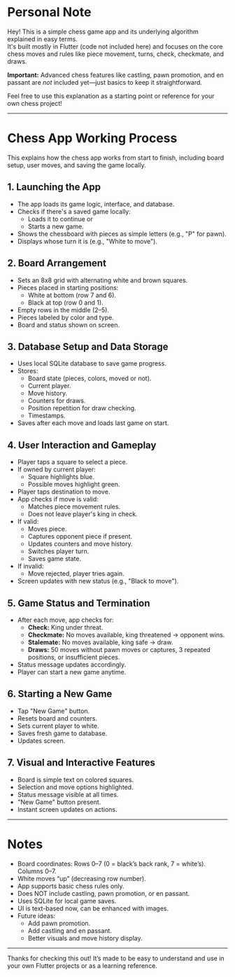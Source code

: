 # Personal Note

Hey! This is a simple chess game app and its underlying algorithm explained in easy terms.  
It's built mostly in Flutter (code not included here) and focuses on the core chess moves and rules like piece movement, turns, check, checkmate, and draws.  

**Important:** Advanced chess features like castling, pawn promotion, and en passant are *not* included yet—just basics to keep it straightforward.  

Feel free to use this explanation as a starting point or reference for your own chess project!

---

# Chess App Working Process

This explains how the chess app works from start to finish, including board setup, user moves, and saving the game locally.

## 1. Launching the App

- The app loads its game logic, interface, and database.
- Checks if there's a saved game locally:
  - Loads it to continue or
  - Starts a new game.
- Shows the chessboard with pieces as simple letters (e.g., "P" for pawn).
- Displays whose turn it is (e.g., "White to move").

## 2. Board Arrangement

- Sets an 8x8 grid with alternating white and brown squares.
- Pieces placed in starting positions:
  - White at bottom (row 7 and 6).
  - Black at top (row 0 and 1).
- Empty rows in the middle (2–5).
- Pieces labeled by color and type.
- Board and status shown on screen.

## 3. Database Setup and Data Storage

- Uses local SQLite database to save game progress.
- Stores:
  - Board state (pieces, colors, moved or not).
  - Current player.
  - Move history.
  - Counters for draws.
  - Position repetition for draw checking.
  - Timestamps.
- Saves after each move and loads last game on start.

## 4. User Interaction and Gameplay

- Player taps a square to select a piece.
- If owned by current player:
  - Square highlights blue.
  - Possible moves highlight green.
- Player taps destination to move.
- App checks if move is valid:
  - Matches piece movement rules.
  - Does not leave player's king in check.
- If valid:
  - Moves piece.
  - Captures opponent piece if present.
  - Updates counters and move history.
  - Switches player turn.
  - Saves game state.
- If invalid:
  - Move rejected, player tries again.
- Screen updates with new status (e.g., "Black to move").

## 5. Game Status and Termination

- After each move, app checks for:
  - **Check:** King under threat.
  - **Checkmate:** No moves available, king threatened → opponent wins.
  - **Stalemate:** No moves available, king safe → draw.
  - **Draws:** 50 moves without pawn moves or captures, 3 repeated positions, or insufficient pieces.
- Status message updates accordingly.
- Player can start a new game anytime.

## 6. Starting a New Game

- Tap "New Game" button.
- Resets board and counters.
- Sets current player to white.
- Saves fresh game to database.
- Updates screen.

## 7. Visual and Interactive Features

- Board is simple text on colored squares.
- Selection and move options highlighted.
- Status message visible at all times.
- "New Game" button present.
- Instant screen updates on actions.

---

# Notes

- Board coordinates: Rows 0–7 (0 = black’s back rank, 7 = white’s). Columns 0–7.
- White moves “up” (decreasing row number).
- App supports basic chess rules only.
- Does NOT include castling, pawn promotion, or en passant.
- Uses SQLite for local game saves.
- UI is text-based now, can be enhanced with images.
- Future ideas:
  - Add pawn promotion.
  - Add castling and en passant.
  - Better visuals and move history display.

---

Thanks for checking this out! It’s made to be easy to understand and use in your own Flutter projects or as a learning reference.
